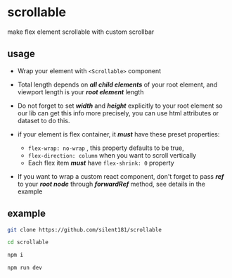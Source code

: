 # scrollable

make flex element scrollable with custom scrollbar

## usage

- Wrap your element with `<Scrollable>` component
- Total length depends on ***all child elements*** of your root element, and viewport length is your ***root element*** length
- Do not forget to set ***width*** and ***height*** explicitly to your root element so our lib can get this info more precisely, you can use html attributes or dataset to do this.
- if your element is flex container, it **_must_** have these preset properties:

  - `flex-wrap: no-wrap` , this property defaults to be true,
  - `flex-direction: column` when you want to scroll vertically
  - Each flex item **_must_** have `flex-shrink: 0` property
- If you want to wrap a custom react component, don't forget to pass ***ref*** to your ***root node*** through ***forwardRef*** method, see details in the example

## example

```bash
git clone https://github.com/silent181/scrollable

cd scrollable

npm i

npm run dev
```

